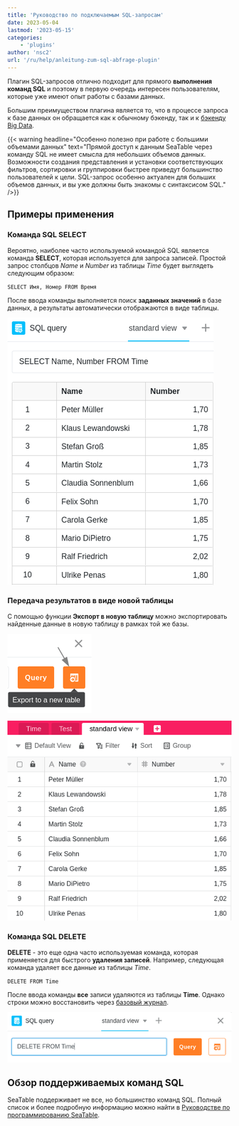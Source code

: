 ```yaml
---
title: 'Руководство по подключаемым SQL-запросам'
date: 2023-05-04
lastmod: '2023-05-15'
categories:
    - 'plugins'
author: 'nsc2'
url: '/ru/help/anleitung-zum-sql-abfrage-plugin'
---
```


Плагин SQL-запросов отлично подходит для прямого **выполнения команд SQL** и поэтому в первую очередь интересен пользователям, которые уже имеют опыт работы с базами данных.

Большим преимуществом плагина является то, что в процессе запроса к базе данных он обращается как к обычному бэкенду, так и к [бэкенду Big Data](https://seatable.io/ru/docs/big-data/potenzial-big-data/).

{{< warning  headline="Особенно полезно при работе с большими объемами данных"  text="Прямой доступ к данным SeaTable через команду SQL не имеет смысла для небольших объемов данных. Возможности создания представления и установки соответствующих фильтров, сортировки и группировки быстрее приведут большинство пользователей к цели. SQL-запрос особенно актуален для больших объемов данных, и вы уже должны быть знакомы с синтаксисом SQL." />}}

## Примеры применения

### Команда SQL SELECT

Вероятно, наиболее часто используемой командой SQL является команда **SELECT**, которая используется для запроса записей. Простой запрос столбцов _Name_ и _Number_ из таблицы _Time_ будет выглядеть следующим образом:

```
SELECT Имя, Номер FROM Время
```

После ввода команды выполняется поиск **заданных значений** в базе данных, а результаты автоматически отображаются в виде таблицы.

![Результаты запроса данных с помощью команды SQL SELECT](images/results-data-sql-query.png)

### Передача результатов в виде новой таблицы

С помощью функции **Экспорт в новую таблицу** можно экспортировать найденные данные в новую таблицу в рамках той же базы.

![Экспорт значений, найденных с помощью запроса данных SQL, в новую таблицу](images/export-data-sql-query-to-a-new-table.png)

![Вновь созданная таблица с данными, найденными ранее с помощью SQL-команды с плагином](images/new-table-with-sql-data.png)

### Команда SQL DELETE

**DELETE** - это еще одна часто используемая команда, которая применяется для быстрого **удаления записей**. Например, следующая команда удаляет все данные из таблицы _Time_.

```
DELETE FROM Time
```

После ввода команды **все** записи удаляются из таблицы **Time**. Однако строки можно восстановить через [базовый журнал](https://seatable.io/ru/docs/historie-und-versionen/historie-und-logs/#base-log).

![Ввод SQL-команды DELETE для удаления данных таблицы](images/query-delete-from-table.png)

## Обзор поддерживаемых команд SQL

SeaTable поддерживает не все, но большинство команд SQL. Полный список и более подробную информацию можно найти в [Руководстве по программированию SeaTable](https://seatable.github.io/seatable-scripts/python/sql/).
